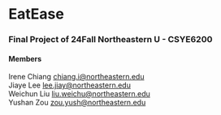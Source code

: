 
# EatEase

### Final Project of  24Fall Northeastern U - CSYE6200 ###

#### Members ####
Irene Chiang chiang.i@northeastern.edu <br>
Jiaye Lee lee.jiay@northeastern.edu <br>
Weichun Liu liu.weichu@northeastern.edu <br>
Yushan Zou zou.yush@northeastern.edu <br>
